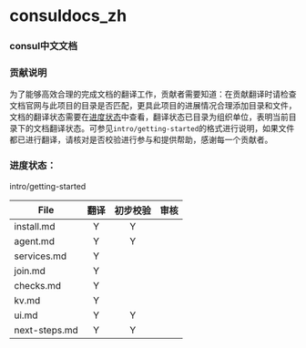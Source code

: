 # consuldocs_zh
### consul中文文档


### 贡献说明
为了能够高效合理的完成文档的翻译工作，贡献者需要知道：在贡献翻译时请检查文档官网与此项目的目录是否匹配，更具此项目的进展情况合理添加目录和文件，文档的翻译状态需要在[进度状态](进度状态)中查看，翻译状态已目录为组织单位，表明当前目录下的文档翻译状态。可参见`intro/getting-started`的格式进行说明，如果文件都已进行翻译，请核对是否校验进行参与和提供帮助，感谢每一个贡献者。
### 进度状态：
intro/getting-started

  |File|翻译|初步校验|审核|
  |--|:--:|:--:|:--:|
  |install.md|Y|Y||
  |agent.md|Y|Y||
  |services.md|Y|||
  |join.md|Y|||
  |checks.md|Y|||
  |kv.md|Y|||
  |ui.md|Y|Y||
  |next-steps.md|Y|Y|| |
